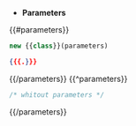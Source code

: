 -   **Parameters**

{{#parameters}}

```js
new {{class}}(parameters)
```

```json
{{{.}}}
```

{{/parameters}}
{{^parameters}}

```js
/* whitout parameters */
```

{{/parameters}}
